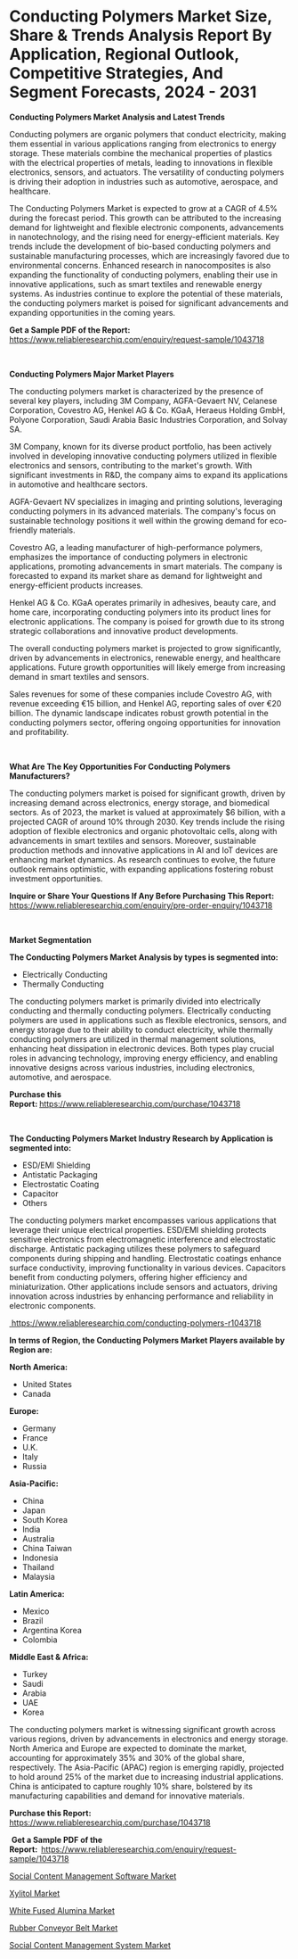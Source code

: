 <p><h1>Conducting Polymers Market Size, Share & Trends Analysis Report By Application, Regional Outlook, Competitive Strategies, And Segment Forecasts, 2024 - 2031</h1></p><p><strong>Conducting Polymers Market Analysis and Latest Trends</strong></p>
<p><p>Conducting polymers are organic polymers that conduct electricity, making them essential in various applications ranging from electronics to energy storage. These materials combine the mechanical properties of plastics with the electrical properties of metals, leading to innovations in flexible electronics, sensors, and actuators. The versatility of conducting polymers is driving their adoption in industries such as automotive, aerospace, and healthcare.</p><p>The Conducting Polymers Market is expected to grow at a CAGR of 4.5% during the forecast period. This growth can be attributed to the increasing demand for lightweight and flexible electronic components, advancements in nanotechnology, and the rising need for energy-efficient materials. Key trends include the development of bio-based conducting polymers and sustainable manufacturing processes, which are increasingly favored due to environmental concerns. Enhanced research in nanocomposites is also expanding the functionality of conducting polymers, enabling their use in innovative applications, such as smart textiles and renewable energy systems. As industries continue to explore the potential of these materials, the conducting polymers market is poised for significant advancements and expanding opportunities in the coming years.</p></p>
<p><strong>Get a Sample PDF of the Report:&nbsp;</strong> <a href="https://www.reliableresearchiq.com/enquiry/request-sample/1043718?utm_campaign=1106&utm_medium=2&utm_source=Github&utm_content=ia&utm_term=14112024&utm_id=conducting-polymers">https://www.reliableresearchiq.com/enquiry/request-sample/1043718</a></p>
<p>&nbsp;</p>
<p><strong>Conducting Polymers Major Market Players</strong></p>
<p><p>The conducting polymers market is characterized by the presence of several key players, including 3M Company, AGFA-Gevaert NV, Celanese Corporation, Covestro AG, Henkel AG & Co. KGaA, Heraeus Holding GmbH, Polyone Corporation, Saudi Arabia Basic Industries Corporation, and Solvay SA. </p><p>3M Company, known for its diverse product portfolio, has been actively involved in developing innovative conducting polymers utilized in flexible electronics and sensors, contributing to the market's growth. With significant investments in R&D, the company aims to expand its applications in automotive and healthcare sectors. </p><p>AGFA-Gevaert NV specializes in imaging and printing solutions, leveraging conducting polymers in its advanced materials. The company's focus on sustainable technology positions it well within the growing demand for eco-friendly materials.</p><p>Covestro AG, a leading manufacturer of high-performance polymers, emphasizes the importance of conducting polymers in electronic applications, promoting advancements in smart materials. The company is forecasted to expand its market share as demand for lightweight and energy-efficient products increases.</p><p>Henkel AG & Co. KGaA operates primarily in adhesives, beauty care, and home care, incorporating conducting polymers into its product lines for electronic applications. The company is poised for growth due to its strong strategic collaborations and innovative product developments.</p><p>The overall conducting polymers market is projected to grow significantly, driven by advancements in electronics, renewable energy, and healthcare applications. Future growth opportunities will likely emerge from increasing demand in smart textiles and sensors.</p><p>Sales revenues for some of these companies include Covestro AG, with revenue exceeding €15 billion, and Henkel AG, reporting sales of over €20 billion. The dynamic landscape indicates robust growth potential in the conducting polymers sector, offering ongoing opportunities for innovation and profitability.</p></p>
<p>&nbsp;</p>
<p><strong>What Are The Key Opportunities For Conducting Polymers Manufacturers?</strong></p>
<p><p>The conducting polymers market is poised for significant growth, driven by increasing demand across electronics, energy storage, and biomedical sectors. As of 2023, the market is valued at approximately $6 billion, with a projected CAGR of around 10% through 2030. Key trends include the rising adoption of flexible electronics and organic photovoltaic cells, along with advancements in smart textiles and sensors. Moreover, sustainable production methods and innovative applications in AI and IoT devices are enhancing market dynamics. As research continues to evolve, the future outlook remains optimistic, with expanding applications fostering robust investment opportunities.</p></p>
<p><strong>Inquire or Share Your Questions If Any Before Purchasing This Report:</strong> <a href="https://www.reliableresearchiq.com/enquiry/pre-order-enquiry/1043718?utm_campaign=1106&utm_medium=2&utm_source=Github&utm_content=ia&utm_term=14112024&utm_id=conducting-polymers">https://www.reliableresearchiq.com/enquiry/pre-order-enquiry/1043718</a></p>
<p>&nbsp;</p>
<p><strong>Market Segmentation</strong></p>
<p><strong>The Conducting Polymers Market Analysis by types is segmented into:</strong></p>
<p><ul><li>Electrically Conducting</li><li>Thermally Conducting</li></ul></p>
<p><p>The conducting polymers market is primarily divided into electrically conducting and thermally conducting polymers. Electrically conducting polymers are used in applications such as flexible electronics, sensors, and energy storage due to their ability to conduct electricity, while thermally conducting polymers are utilized in thermal management solutions, enhancing heat dissipation in electronic devices. Both types play crucial roles in advancing technology, improving energy efficiency, and enabling innovative designs across various industries, including electronics, automotive, and aerospace.</p></p>
<p><strong>Purchase this Report:&nbsp;</strong><a href="https://www.reliableresearchiq.com/purchase/1043718?utm_campaign=1106&utm_medium=2&utm_source=Github&utm_content=ia&utm_term=14112024&utm_id=conducting-polymers">https://www.reliableresearchiq.com/purchase/1043718</a></p>
<p>&nbsp;</p>
<p><strong>The Conducting Polymers Market Industry Research by Application is segmented into:</strong></p>
<p><ul><li>ESD/EMI Shielding</li><li>Antistatic Packaging</li><li>Electrostatic Coating</li><li>Capacitor</li><li>Others</li></ul></p>
<p><p>The conducting polymers market encompasses various applications that leverage their unique electrical properties. ESD/EMI shielding protects sensitive electronics from electromagnetic interference and electrostatic discharge. Antistatic packaging utilizes these polymers to safeguard components during shipping and handling. Electrostatic coatings enhance surface conductivity, improving functionality in various devices. Capacitors benefit from conducting polymers, offering higher efficiency and miniaturization. Other applications include sensors and actuators, driving innovation across industries by enhancing performance and reliability in electronic components.</p></p>
<p><a href="https://www.reliableresearchiq.com/conducting-polymers-r1043718?utm_campaign=1106&utm_medium=2&utm_source=Github&utm_content=ia&utm_term=14112024&utm_id=conducting-polymers">&nbsp;https://www.reliableresearchiq.com/conducting-polymers-r1043718</a></p>
<p><strong>In terms of Region, the Conducting Polymers Market Players available by Region are:</strong></p>
<p>
    <p> <strong> North America: </strong>
        <ul>
            <li>United States</li>
            <li>Canada</li>
        </ul>
        </p> 
    <p> <strong> Europe: </strong>
        <ul>
            <li>Germany</li>
            <li>France</li>
            <li>U.K.</li>
            <li>Italy</li>
            <li>Russia</li>
        </ul>
        </p> 
    <p> <strong> Asia-Pacific: </strong>
        <ul>
            <li>China</li>
            <li>Japan</li>
            <li>South Korea</li>
            <li>India</li>
            <li>Australia</li>
            <li>China Taiwan</li>
            <li>Indonesia</li>
            <li>Thailand</li>
            <li>Malaysia</li>
        </ul>
        </p> 
    <p> <strong> Latin America: </strong>
        <ul>
            <li>Mexico</li>
            <li>Brazil</li>
            <li>Argentina Korea</li>
            <li>Colombia</li>
        </ul>
        </p> 
    <p> <strong> Middle East & Africa: </strong>
        <ul>
            <li>Turkey</li>
            <li>Saudi</li>
            <li>Arabia</li>
            <li>UAE</li>
            <li>Korea</li>
        </ul>
    </p>
    </p>
<p><p>The conducting polymers market is witnessing significant growth across various regions, driven by advancements in electronics and energy storage. North America and Europe are expected to dominate the market, accounting for approximately 35% and 30% of the global share, respectively. The Asia-Pacific (APAC) region is emerging rapidly, projected to hold around 25% of the market due to increasing industrial applications. China is anticipated to capture roughly 10% share, bolstered by its manufacturing capabilities and demand for innovative materials.</p></p>
<p><strong>Purchase this Report: </strong><a href="https://www.reliableresearchiq.com/purchase/1043718?utm_campaign=1106&utm_medium=2&utm_source=Github&utm_content=ia&utm_term=14112024&utm_id=conducting-polymers">https://www.reliableresearchiq.com/purchase/1043718</a></p>
<p>&nbsp;<strong>Get a Sample PDF of the Report:&nbsp;&nbsp;</strong><a href="https://www.reliableresearchiq.com/enquiry/request-sample/1043718?utm_campaign=1106&utm_medium=2&utm_source=Github&utm_content=ia&utm_term=14112024&utm_id=conducting-polymers">https://www.reliableresearchiq.com/enquiry/request-sample/1043718</a></p>
<p><strong></strong></p>
<p><p><a href="https://issuu.com/reportprime-2/docs/social-content-management-software-_9ed1c6d49b8606?utm_campaign=1106&utm_medium=2&utm_source=Github&utm_content=ia&utm_term=14112024&utm_id=conducting-polymers">Social Content Management Software Market</a></p><p><a href="https://www.linkedin.com/pulse/xylitol-market-trends-insights-type-application-analysis-2024-sacgc?utm_campaign=1106&utm_medium=2&utm_source=Github&utm_content=ia&utm_term=14112024&utm_id=conducting-polymers">Xylitol Market</a></p><p><a href="https://www.linkedin.com/pulse/sustainability-trends-white-fused-alumina-industry-market-implications-rhpac?utm_campaign=1106&utm_medium=2&utm_source=Github&utm_content=ia&utm_term=14112024&utm_id=conducting-polymers">White Fused Alumina Market</a></p><p><a href="https://www.linkedin.com/pulse/rubber-conveyor-belt-market-global-analysis-trends-forecasts-noqjc?utm_campaign=1106&utm_medium=2&utm_source=Github&utm_content=ia&utm_term=14112024&utm_id=conducting-polymers">Rubber Conveyor Belt Market</a></p><p><a href="https://issuu.com/reportprime-2/docs/social-content-management-system-ma_91adf7b3e9e6b4?utm_campaign=1106&utm_medium=2&utm_source=Github&utm_content=ia&utm_term=14112024&utm_id=conducting-polymers">Social Content Management System Market</a></p></p>